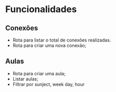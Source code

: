 # Funcionalidades

## Conexões

- Rota para listar o total de conexões realizadas.
- Rota para criar uma nova conexão;

## Aulas
- Rota para criar uma aula;
- Listar aulas;
 - Filtrar por sunject, week day, hour
